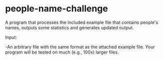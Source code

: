 # people-name-challenge
A program that processes the included example file that contains people's names, outputs some statistics and generates updated output.

Input:

-An arbitrary file with the same format as the attached example file. Your program will be tested on much (e.g., 100x) larger files.
